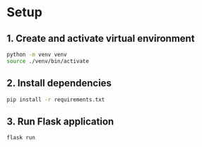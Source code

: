 # Setup

## 1. Create and activate virtual environment
```sh
python -m venv venv
source ./venv/bin/activate
```

## 2. Install dependencies

```sh
pip install -r requirements.txt
```

## 3. Run Flask application

```
flask run
```
